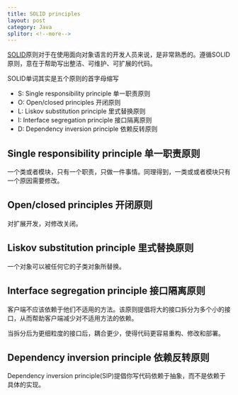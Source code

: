 ```yaml
---
title: SOLID principles
layout: post
category: Java
splitor: <!--more-->
---
```


[SOLID](https://en.wikipedia.org/wiki/SOLID_%28object-oriented_design%29)原则对于在使用面向对象语言的开发人员来说，是非常熟悉的。遵循SOLID原则，意在于帮助写出整洁、可维护、可扩展的代码。

SOLID单词其实是五个原则的首字母缩写

 * S: Single responsibility principle 单一职责原则
 * O: Open/closed principles 开闭原则
 * L: Liskov substitution principle  里式替换原则
 * I: Interface segregation principle 接口隔离原则
 * D: Dependency inversion principle  依赖反转原则

<!--more-->

## Single responsibility principle 单一职责原则

一个类或者模块，只有一个职责，只做一件事情。同理得到，一类或或者模块只有一个原因需要修改。

## Open/closed principles 开闭原则

对扩展开发，对修改关闭。

## Liskov substitution principle  里式替换原则

一个对象可以被任何它的子类对象所替换。

## Interface segregation principle 接口隔离原则

客户端不应该依赖于他们不适用的方法。该原则提倡将大的接口拆分为多个小的接口，从而帮助客户端减少对不适用方法的依赖。

当拆分后为更细粒度的接口后，耦合更少，使得代码更容易重构、修改和部署。

## Dependency inversion principle  依赖反转原则

Dependency inversion principle(SIP)提倡你写代码依赖于抽象，而不是依赖于具体的实现。
